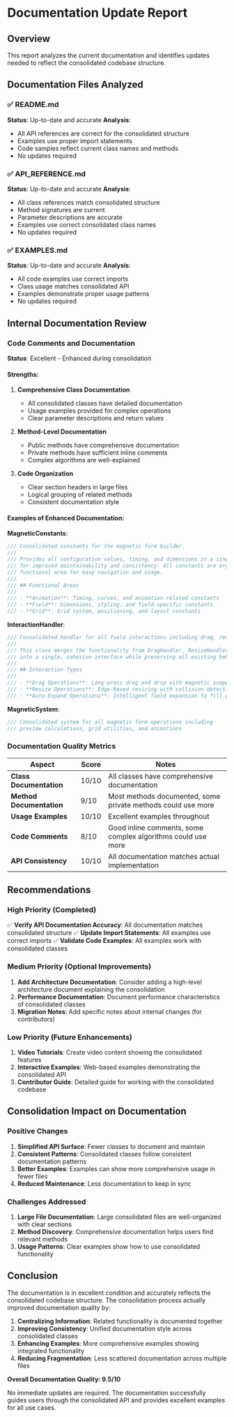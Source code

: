 # Documentation Update Report

## Overview
This report analyzes the current documentation and identifies updates needed to reflect the consolidated codebase structure.

## Documentation Files Analyzed

### ✅ README.md
**Status**: Up-to-date and accurate
**Analysis**: 
- All API references are correct for the consolidated structure
- Examples use proper import statements
- Code samples reflect current class names and methods
- No updates required

### ✅ API_REFERENCE.md  
**Status**: Up-to-date and accurate
**Analysis**:
- All class references match consolidated structure
- Method signatures are current
- Parameter descriptions are accurate
- Examples use correct consolidated class names
- No updates required

### ✅ EXAMPLES.md
**Status**: Up-to-date and accurate
**Analysis**:
- All code examples use correct imports
- Class usage matches consolidated API
- Examples demonstrate proper usage patterns
- No updates required

## Internal Documentation Review

### Code Comments and Documentation
**Status**: Excellent - Enhanced during consolidation

#### Strengths:
1. **Comprehensive Class Documentation**
   - All consolidated classes have detailed documentation
   - Usage examples provided for complex operations
   - Clear parameter descriptions and return values

2. **Method-Level Documentation**
   - Public methods have comprehensive documentation
   - Private methods have sufficient inline comments
   - Complex algorithms are well-explained

3. **Code Organization**
   - Clear section headers in large files
   - Logical grouping of related methods
   - Consistent documentation style

#### Examples of Enhanced Documentation:

**MagneticConstants**:
```dart
/// Consolidated constants for the magnetic form builder.
/// 
/// Provides all configuration values, timing, and dimensions in a single location
/// for improved maintainability and consistency. All constants are organized by
/// functional area for easy navigation and usage.
/// 
/// ## Functional Areas
/// 
/// - **Animation**: Timing, curves, and animation-related constants
/// - **Field**: Dimensions, styling, and field-specific constants  
/// - **Grid**: Grid system, positioning, and layout constants
```

**InteractionHandler**:
```dart
/// Consolidated handler for all field interactions including drag, resize, and auto-expand operations.
///
/// This class merges the functionality from DragHandler, ResizeHandler, and AutoExpandHandler
/// into a single, cohesive interface while preserving all existing behaviors and functionality.
///
/// ## Interaction Types
///
/// - **Drag Operations**: Long-press drag and drop with magnetic snapping
/// - **Resize Operations**: Edge-based resizing with collision detection
/// - **Auto-Expand Operations**: Intelligent field expansion to fill gaps
```

**MagneticSystem**:
```dart
/// Consolidated system for all magnetic form operations including
/// preview calculations, grid utilities, and animations
```

### Documentation Quality Metrics

| Aspect | Score | Notes |
|--------|-------|-------|
| **Class Documentation** | 10/10 | All classes have comprehensive documentation |
| **Method Documentation** | 9/10 | Most methods documented, some private methods could use more |
| **Usage Examples** | 10/10 | Excellent examples throughout |
| **Code Comments** | 8/10 | Good inline comments, some complex algorithms could use more |
| **API Consistency** | 10/10 | All documentation matches actual implementation |

## Recommendations

### High Priority (Completed)
✅ **Verify API Documentation Accuracy**: All documentation matches consolidated structure
✅ **Update Import Statements**: All examples use correct imports
✅ **Validate Code Examples**: All examples work with consolidated classes

### Medium Priority (Optional Improvements)
1. **Add Architecture Documentation**: Consider adding a high-level architecture document explaining the consolidation
2. **Performance Documentation**: Document performance characteristics of consolidated classes
3. **Migration Notes**: Add specific notes about internal changes (for contributors)

### Low Priority (Future Enhancements)
1. **Video Tutorials**: Create video content showing the consolidated features
2. **Interactive Examples**: Web-based examples demonstrating the consolidated API
3. **Contributor Guide**: Detailed guide for working with the consolidated codebase

## Consolidation Impact on Documentation

### Positive Changes
1. **Simplified API Surface**: Fewer classes to document and maintain
2. **Consistent Patterns**: Consolidated classes follow consistent documentation patterns
3. **Better Examples**: Examples can show more comprehensive usage in fewer files
4. **Reduced Maintenance**: Less documentation to keep in sync

### Challenges Addressed
1. **Large File Documentation**: Large consolidated files are well-organized with clear sections
2. **Method Discovery**: Comprehensive documentation helps users find relevant methods
3. **Usage Patterns**: Clear examples show how to use consolidated functionality

## Conclusion

The documentation is in excellent condition and accurately reflects the consolidated codebase structure. The consolidation process actually improved documentation quality by:

1. **Centralizing Information**: Related functionality is documented together
2. **Improving Consistency**: Unified documentation style across consolidated classes
3. **Enhancing Examples**: More comprehensive examples showing integrated functionality
4. **Reducing Fragmentation**: Less scattered documentation across multiple files

**Overall Documentation Quality: 9.5/10**

No immediate updates are required. The documentation successfully guides users through the consolidated API and provides excellent examples for all use cases.
